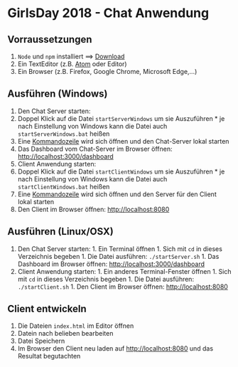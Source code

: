 # GirlsDay 2018 -  Chat Anwendung

## Vorraussetzungen
1. `Node` und `npm` installiert ==> [Download](https://nodejs.org/de/)
1. Ein TextEditor (z.B. [Atom](https://atom.io/) oder Editor)
1. Ein Browser (z.B. Firefox, Google Chrome, Microsoft Edge,...)

## Ausführen (Windows)
1. Den Chat Server starten:
  1. Doppel Klick auf die Datei `startServerWindows` um sie Auszuführen
    * je nach Einstellung von Windows kann die Datei auch `startServerWindows.bat` heißen
  1. Eine [Kommandozeile](https://de.wikipedia.org/wiki/Kommandozeile) wird sich öffnen und den Chat-Server lokal starten
  1. Das Dashboard vom Chat-Server im Browser öffnen: [http://localhost:3000/dashboard](http://localhost:3000/dashboard)
1. Client Anwendung starten:
  1. Doppel Klick auf die Datei `startClientWindows` um sie Auszuführen
    * je nach Einstellung von Windows kann die Datei auch `startClientWindows.bat` heißen
  1. Eine [Kommandozeile](https://de.wikipedia.org/wiki/Kommandozeile) wird sich öffnen und den Server für den Client lokal starten
  1. Den Client im Browser öffnen: [http://localhost:8080](http://localhost:8080)

## Ausführen (Linux/OSX)
  1. Den Chat Server starten:
    1. Ein Terminal öffnen
    1. Sich mit `cd` in dieses Verzeichnis begeben
    1. Die Datei ausführen: `./startServer.sh`
    1. Das Dashboard im Browser öffnen: [http://localhost:3000/dashboard](http://localhost:3000/dashboard)
  1. Client Anwendung starten:
    1. Ein anderes Terminal-Fenster öffnen
    1. Sich mit `cd` in dieses Verzeichnis begeben
    1. Die Datei ausführen: `./startClient.sh`
    1. Den Client im Browser öffnen: [http://localhost:8080](http://localhost:8080)


## Client entwickeln
  1. Die Dateien `index.html` im Editor öffnen
  1. Datein nach belieben bearbeiten
  1. Datei Speichern
  1. Im Browser den Client neu laden auf [http://localhost:8080](http://localhost:8080) und das Resultat begutachten
